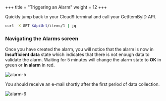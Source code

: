 +++
title = "Triggering an Alarm"
weight = 12
+++

Quickly jump back to your Cloud9 terminal and call your GetItemByID API. 

```sh
curl -X GET $ApiUrl/items/1 | jq
```

### Navigating the Alarms screen

Once you have created the alarm, you will notice that the alarm is now in **Insufficient data** state which indicates that there is not enough data to validate the alarm. Waiting for 5 minutes will change the alarm state to **OK** in green or **In alarm** in red.

![alarm-5](/images/alarm_5.png)

You should receive an e-mail shortly after the first period of data collection.

![alarm-6](/images/alarm_6.png)
